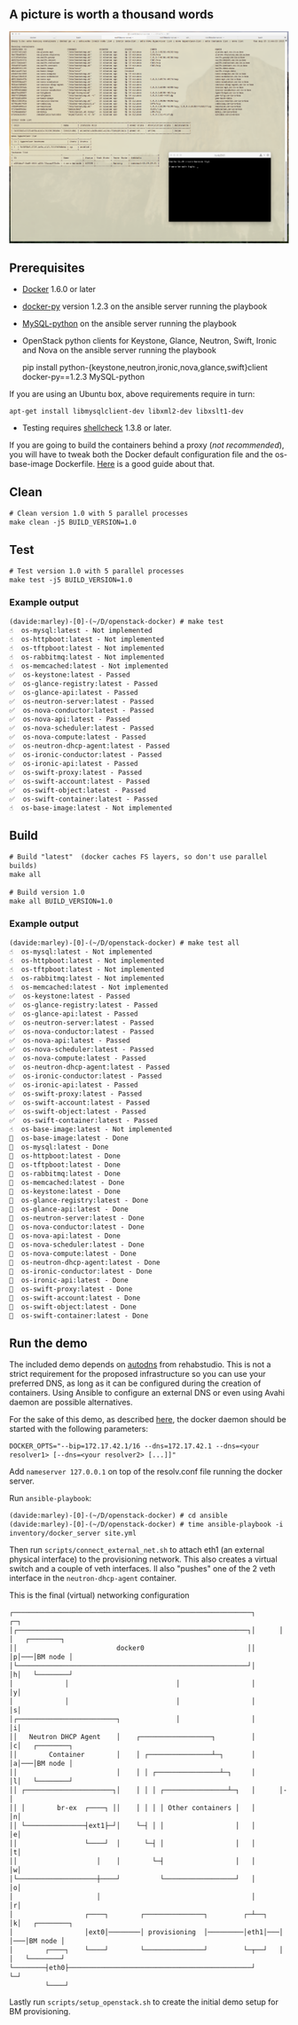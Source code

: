 ## A picture is worth a thousand words

![A picture is worth a thousand words](doc/demo.png)

## Prerequisites

 * [Docker](https://www.docker.com) 1.6.0 or later

 * [docker-py](https://github.com/docker/docker-py) version 1.2.3 on the ansible server running the playbook
 * [MySQL-python](https://pypi.python.org/pypi/MySQL-python) on the ansible server running the playbook
 * OpenStack python clients for Keystone, Glance, Neutron, Swift, Ironic and Nova on the ansible server running the playbook

    pip install python-{keystone,neutron,ironic,nova,glance,swift}client docker-py==1.2.3 MySQL-python
 
If you are using an Ubuntu box, above requirements require in turn:

    apt-get install libmysqlclient-dev libxml2-dev libxslt1-dev

 * Testing requires [shellcheck](http://www.shellcheck.net/about.html) 1.3.8 or later.

If you are going to build the containers behind a proxy (_not recommended_), you will have to tweak both the Docker default configuration file and the os-base-image Dockerfile. [Here](http://nknu.net/running-docker-behind-a-proxy-on-ubuntu-14-04/) is a good guide about that.

## Clean

    # Clean version 1.0 with 5 parallel processes
    make clean -j5 BUILD_VERSION=1.0

## Test

    # Test version 1.0 with 5 parallel processes
    make test -j5 BUILD_VERSION=1.0

### Example output

    (davide:marley)-[0]-(~/D/openstack-docker) # make test
    ☝️  os-mysql:latest - Not implemented
    ☝️  os-httpboot:latest - Not implemented
    ☝️  os-tftpboot:latest - Not implemented
    ☝️  os-rabbitmq:latest - Not implemented
    ☝️  os-memcached:latest - Not implemented
    ✅  os-keystone:latest - Passed
    ✅  os-glance-registry:latest - Passed
    ✅  os-glance-api:latest - Passed
    ✅  os-neutron-server:latest - Passed
    ✅  os-nova-conductor:latest - Passed
    ✅  os-nova-api:latest - Passed
    ✅  os-nova-scheduler:latest - Passed
    ✅  os-nova-compute:latest - Passed
    ✅  os-neutron-dhcp-agent:latest - Passed
    ✅  os-ironic-conductor:latest - Passed
    ✅  os-ironic-api:latest - Passed
    ✅  os-swift-proxy:latest - Passed
    ✅  os-swift-account:latest - Passed
    ✅  os-swift-object:latest - Passed
    ✅  os-swift-container:latest - Passed
    ☝️  os-base-image:latest - Not implemented

## Build

    # Build "latest"  (docker caches FS layers, so don't use parallel builds)
    make all

    # Build version 1.0
    make all BUILD_VERSION=1.0

### Example output

    (davide:marley)-[0]-(~/D/openstack-docker) # make test all
    ☝️  os-mysql:latest - Not implemented
    ☝️  os-httpboot:latest - Not implemented
    ☝️  os-tftpboot:latest - Not implemented
    ☝️  os-rabbitmq:latest - Not implemented
    ☝️  os-memcached:latest - Not implemented
    ✅  os-keystone:latest - Passed
    ✅  os-glance-registry:latest - Passed
    ✅  os-glance-api:latest - Passed
    ✅  os-neutron-server:latest - Passed
    ✅  os-nova-conductor:latest - Passed
    ✅  os-nova-api:latest - Passed
    ✅  os-nova-scheduler:latest - Passed
    ✅  os-nova-compute:latest - Passed
    ✅  os-neutron-dhcp-agent:latest - Passed
    ✅  os-ironic-conductor:latest - Passed
    ✅  os-ironic-api:latest - Passed
    ✅  os-swift-proxy:latest - Passed
    ✅  os-swift-account:latest - Passed
    ✅  os-swift-object:latest - Passed
    ✅  os-swift-container:latest - Passed
    ☝️  os-base-image:latest - Not implemented
    🔨  os-base-image:latest - Done
    🔨  os-mysql:latest - Done
    🔨  os-httpboot:latest - Done
    🔨  os-tftpboot:latest - Done
    🔨  os-rabbitmq:latest - Done
    🔨  os-memcached:latest - Done
    🔨  os-keystone:latest - Done
    🔨  os-glance-registry:latest - Done
    🔨  os-glance-api:latest - Done
    🔨  os-neutron-server:latest - Done
    🔨  os-nova-conductor:latest - Done
    🔨  os-nova-api:latest - Done
    🔨  os-nova-scheduler:latest - Done
    🔨  os-nova-compute:latest - Done
    🔨  os-neutron-dhcp-agent:latest - Done
    🔨  os-ironic-conductor:latest - Done
    🔨  os-ironic-api:latest - Done
    🔨  os-swift-proxy:latest - Done
    🔨  os-swift-account:latest - Done
    🔨  os-swift-object:latest - Done
    🔨  os-swift-container:latest - Done

## Run the demo

The included demo depends on [autodns](https://github.com/rehabstudio/docker-autodns) from rehabstudio. This is not a strict requirement for the proposed infrastructure so you can use your preferred DNS, as long as it can be configured during the creation of containers. Using Ansible to configure an external DNS or even using Avahi daemon are possible alternatives.

For the sake of this demo, as described [here](https://github.com/rehabstudio/docker-autodns#prerequisites), the docker daemon should be started with the following parameters:

    DOCKER_OPTS="--bip=172.17.42.1/16 --dns=172.17.42.1 --dns=<your resolver1> [--dns=<your resolver2> [...]]"

Add `nameserver 127.0.0.1` on top of the resolv.conf file running the docker server.

Run `ansible-playbook`:

    (davide:marley)-[0]-(~/D/openstack-docker) # cd ansible
    (davide:marley)-[0]-(~/D/openstack-docker) # time ansible-playbook -i inventory/docker_server site.yml


Then run `scripts/connect_external_net.sh` to attach eth1 (an external physical interface) to the provisioning network.
This also creates a virtual switch and a couple of veth interfaces. Il also "pushes" one of the 2 veth interface in the `neutron-dhcp-agent` container.

This is the final (virtual) networking configuration

    ┌────────────────────────────────────────────────────────────┐      ┌─┐
    │┌──────────────────────────────────────────────────────────┐│      │ │   ┌────────┐
    ││                         docker0                          ││      │p│───│BM node │
    │└──────────────────────────────────────────────────────────┘│      │h│   └────────┘
    │             │                           │                  │      │y│
    │             │                           │                  │      │s│
    │┌─────────────────────────┐              │                  │      │i│
    ││   Neutron DHCP Agent    │    ┌──────────────────┐         │      │c│   ┌────────┐
    ││        Container        │    │ ┌────────────────┴─┐       │      │a│───│BM node │
    ││                         │    │ │ ┌────────────────┴─┐     │      │l│   └────────┘
    ││ ┌──────────────────────┐│    │ │ │ ┌────────────────┴─┐   │      │-│
    ││ │        br-ex  ┌────┐ ││    │ │ │ │ Other containers │   │      │n│
    ││ └───────────────┤ext1├─┘│    └─┤ │ │                  │   │      │e│
    ││                 └────┘  │      └─┤ │                  │   │      │t│
    ││                    │    │        └─┤                  │   │      │w│
    │└────────────────────┼────┘          └──────────────────┘   │      │o│
    │                     │                                      │      │r│
    │                  ┌────┐        ┌───────────────┐         ┌─┴──┐   │k│   ┌────────┐
    │                  │ext0│────────│ provisioning  │─────────│eth1│───│ │───│BM node │
    │        ┌────┐    └────┘        └───────────────┘         └─┬──┘   │ │   └────────┘
    └────────┤eth0├──────────────────────────────────────────────┘      └─┘
             └────┘

Lastly run `scripts/setup_openstack.sh` to create the initial demo setup for BM provisioning.
